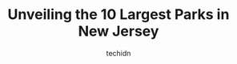 ---
layout: ampstory
image: https://i0.wp.com/paketmu.com/wp-content/uploads/2023/06/liberty-state-park-0-in-new-jersey-1686366343.jpeg?resize=640,853
author: techidn
featured: false
description: Explore the diverse Park scene in New Jersey, home to an incredible selection of 10 establishments catering to every taste. Whether youre in search of iconic favorites or undiscovered treas
title: Unveiling the 10 Largest Parks in New Jersey
cover:
   title: Unveiling the 10 Largest Parks in New Jersey
   subtitle: RICKPATE
   background: https://paketmu.com/wp-content/uploads/2023/06/liberty-state-park-0-in-new-jersey-1686366343.jpeg

pages: 
 - layout: thirds
   top: <h1>#1 Liberty State Park</h1>
   bottom: "<p>Wow gorgeous view of the New York City from the Liberty State Park.We wanted to visit in the evening to get the view of the Downtown New York at the moonlight time, we we</p>"
   background: https://paketmu.com/wp-content/uploads/2023/06/liberty-state-park-1-in-new-jersey-1686366344.jpeg
   backgroundblur: true
 - layout: thirds
   top: <h1>#2 Branch Brook Park</h1>
   bottom: "<p>To echo many of the other positive reviews, Ive been frequenting this park regularly over the last year and a half and Im glad I found out about it! Its easily t</p>"
   background: https://paketmu.com/wp-content/uploads/2023/06/liberty-state-park-2-in-new-jersey-1686366345.jpeg
   cta:
      link: https://paketmu.com/unveiling-the-10-largest-parks-in-new-jersey/
      text: Unveiling the 10 Largest Parks in New Jersey
 - layout: thirds
   top: <h1>#3 Paterson Great Falls National Historical Park</h1>
   bottom: "<p>I took an hour drive to visit the Falls and it was absolutely beautiful. Even with the frozen pieces. I wish the bridge was open to be able to walk right over it. But I w</p>"
   background: https://paketmu.com/wp-content/uploads/2023/06/liberty-state-park-3-in-new-jersey-1686366345.jpeg
   cta:
      link: https://paketmu.com/unveiling-the-10-largest-parks-in-new-jersey/
      text: Unveiling the 10 Largest Parks in New Jersey
 - layout: thirds
   top: <h1>#4 Hamilton Park</h1>
   bottom: "<p>Boulevard East, Hudson Pl, Weehawken, NJ 07086, United States</p>"
   background: https://images.unsplash.com/photo-1599422314077-f4dfdaa4cd09?ixlib=rb-4.0.3&ixid=MnwxMjA3fDB8MHxwaG90by1wYWdlfHx8fGVufDB8fHx8&auto=format&fit=crop&w=640&h=853&q=80
   cta:
      link: https://paketmu.com/unveiling-the-10-largest-parks-in-new-jersey/
      text: Unveiling the 10 Largest Parks in New Jersey
 - layout: thirds
   top: <h1>#5 Roosevelt Park</h1>
   bottom: "<p>151 Parsonage Rd, Edison, NJ 08837, United States</p>"
   background: https://images.unsplash.com/photo-1533998839656-76f5e4b2bccb?ixlib=rb-4.0.3&ixid=MnwxMjA3fDB8MHxwaG90by1wYWdlfHx8fGVufDB8fHx8&auto=format&fit=crop&w=640&h=853&q=80
   cta:
      link: https://paketmu.com/unveiling-the-10-largest-parks-in-new-jersey/
      text: Unveiling the 10 Largest Parks in New Jersey
 - layout: thirds
   top: <h1>#6 Colonial Park</h1>
   bottom: "<p>156 Mettlers Rd, Somerset, NJ 08873, United States</p>"
   background: https://images.unsplash.com/photo-1510906594845-bc082582c8cc?ixlib=rb-4.0.3&ixid=MnwxMjA3fDB8MHxwaG90by1wYWdlfHx8fGVufDB8fHx8&auto=format&fit=crop&w=640&h=853&q=80
   cta:
      link: https://paketmu.com/unveiling-the-10-largest-parks-in-new-jersey/
      text: Unveiling the 10 Largest Parks in New Jersey
 - layout: thirds
   top: <h1>#7 High Point State Park</h1>
   bottom: "<p>1480 NJ-23, Sussex, NJ 07461, United States</p>"
   background: https://images.unsplash.com/photo-1509114397022-ed747cca3f65?ixlib=rb-4.0.3&ixid=MnwxMjA3fDB8MHxwaG90by1wYWdlfHx8fGVufDB8fHx8&auto=format&fit=crop&w=640&h=853&q=80
   cta:
      link: https://paketmu.com/unveiling-the-10-largest-parks-in-new-jersey/
      text: Unveiling the 10 Largest Parks in New Jersey
 - layout: thirds
   middle: Continue reading...
   background: https://images.unsplash.com/photo-1552083974-186346191183?ixlib=rb-4.0.3&ixid=MnwxMjA3fDB8MHxwaG90by1wYWdlfHx8fGVufDB8fHx8&auto=format&fit=crop&w=640&h=853&q=80
   cta:
      link: https://paketmu.com/unveiling-the-10-largest-parks-in-new-jersey/
      text: Unveiling the 10 Largest Parks in New Jersey
      
---